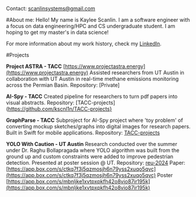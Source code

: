 Contact: scanlinsystems@gmail.com

#About me:
Hello! My name is Kaylee Scanlin. I am a software engineer with a focus on data engineering/HPC and CS undergraduate student. I am hoping to get my master's in data science!

For more information about my work history, check my [LinkedIn](https://www.linkedin.com/in/kaylee-scanlin-6815b8284/).

#Projects

**Project ASTRA - TACC**
[https://www.projectastra.energy](https://www.projectastra.energy)
Assisted researchers from UT Austin in collaboration with UT Austin in real-time methane emissions monitoring across the Permian Basin.
Repository: [Private]

**AI-Spy - TACC**
Created pipeline for researchers to turn pdf papers into visual abstracts.
Repository: [TACC-projects](https://github.com/kscnl1n/TACC-projects}

**GraphParse - TACC**
Subproject for AI-Spy project where 'toy problem' of converting mockup sketches/graphs into digital images for research papers. Built in Swift for mobile applications.
Repository: [TACC-projects](https://github.com/kscnl1n/TACC-projects)

**YOLO With Caution - UT Austin**
Research conducted over the summer under Dr. Raghu Bollapragada where YOLO algorithm was built from the ground up and custom constraints were added to improve pedestrian detection.
Presented at poster session @ UT.
Repository: [reu-2024](https://github.com/kscnl1n/reu-2024)
Paper: [https://app.box.com/s/ctkq7f3j5qzmosjh6n79yss2xuqo5qvc](https://app.box.com/s/ctkq7f3j5qzmosjh6n79yss2xuqo5qvc)
Poster [https://app.box.com/s/mbnljke1xvtpxpkfh42o8vio87ir195k](https://app.box.com/s/mbnljke1xvtpxpkfh42o8vio87ir195k)


